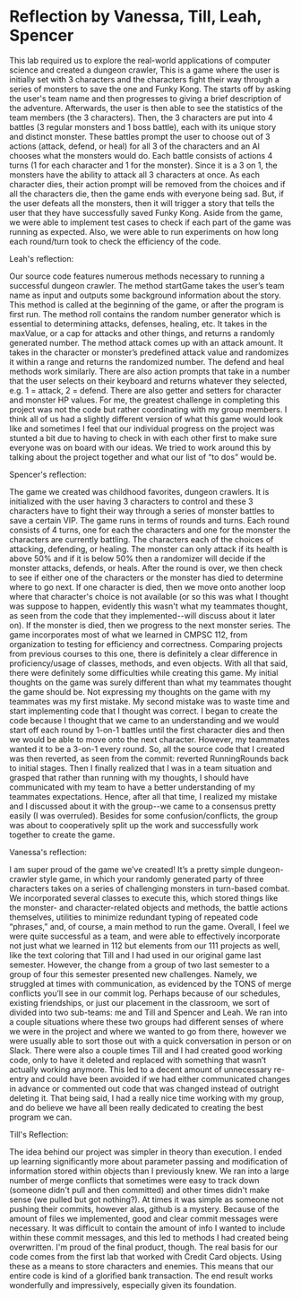 # Reflection by Vanessa, Till, Leah, Spencer

This lab required us to explore the real-world applications of computer science
and created a dungeon crawler, This is a game where the user is initially set
with 3 characters and the characters fight their way through a series of
monsters to save the one and Funky Kong. The starts off by asking the user's
team name and then progresses to giving a brief description of the adventure.
Afterwards, the user is then able to see the statistics of the team members
(the 3 characters). Then, the 3 characters are put into 4 battles (3 regular
monsters and 1 boss battle), each with its unique story and distinct monster.
These battles prompt the user to choose out of 3 actions (attack, defend, or
heal) for all 3 of the characters and an AI chooses what the monsters would do.
Each battle consists of actions 4 turns (1 for each character and 1 for the
monster). Since it is a 3 on 1, the monsters have the ability to attack all 3
characters at once. As each character dies, their action prompt will be removed
from the choices and if all the characters die, then the game ends with
everyone being sad. But, if the user defeats all the monsters, then it will
trigger a story that tells the user that they have successfully saved Funky
Kong. Aside from the game, we were able to implement test cases to check if
each part of the game was running as expected. Also, we were able to run
experiments on how long each round/turn took to check the efficiency of the
code.

Leah's reflection:

Our source code features numerous methods necessary to running a successful
dungeon crawler. The method startGame takes the user’s team name as input and
outputs some background information about the story. This method is called at
the beginning of the game, or after the program is first run. The method roll
contains the random number generator which is essential to determining attacks,
defenses, healing, etc. It takes in the maxValue, or a cap for attacks and
other things, and returns a randomly generated number. The method attack comes
up with an attack amount. It takes in the character or monster’s predefined
attack value and randomizes it within a range and returns the randomized
number. The defend and heal methods work similarly. There are also action
prompts that take in a number that the user selects on their keyboard and
returns whatever they selected, e.g. 1 = attack, 2 = defend. There are also
getter and setters for character and monster HP values. For me, the greatest
challenge in completing this project was not the code but rather coordinating
with my group members. I think all of us had a slightly different version of
what this game would look like and sometimes I feel that our individual
progress on the project was stunted a bit due to having to check in with each
other first to make sure everyone was on board with our ideas. We tried to work
around this by talking about the project together and what our list of “to dos”
would be.

Spencer's reflection:

The game we created was childhood favorites, dungeon crawlers. It is
initialized with the user having 3 characters to control and these 3 characters
have to fight their way through a series of monster battles to save a certain
VIP. The game runs in terms of rounds and turns. Each round consists of 4
turns, one for each the characters and one for the monster the characters are
currently battling. The characters each of the choices of attacking, defending,
or healing. The monster can only attack if its health is above 50% and if it is
below 50% then a randomizer will decide if the monster attacks, defends, or
heals. After the round is over, we then check to see if either one of the
characters or the monster has died to determine where to go next. If one
character is died, then we move onto another loop where that character's choice
is not available (or so this was what I thought was suppose to happen,
evidently this wasn't what my teammates thought, as seen from the code that
they implemented--will discuss about it later on). If the monster is died, then
we progress to the next monster series. The game incorporates most of what we
learned in CMPSC 112, from organization to testing for efficiency and
correctness. Comparing projects from previous courses to this one, there is
definitely a clear difference in proficiency/usage of classes, methods, and
even objects. With all that said, there were definitely some difficulties while
creating this game. My initial thoughts on the game was surely different than
what my teammates thought the game should be. Not expressing my thoughts on the
game with my teammates was my first mistake. My second mistake was to waste
time and start implementing code that I thought was correct. I began to create
the code because I thought that we came to an understanding and we would start
off each round by 1-on-1 battles until the first character dies and then we
would be able to move onto the next character. However, my teammates wanted it
to be a 3-on-1 every round. So, all the source code that I created was then
reverted, as seen from the commit: reverted RunningRounds back to initial
stages. Then I finally realized that I was in a team situation and grasped that
rather than running with my thoughts, I should have communicated with my team
to have a better understanding of my teammates expectations. Hence, after all
that time, I realized my mistake and I discussed about it with the group--we
came to a consensus pretty easily (I was overruled). Besides for some
confusion/conflicts, the group was about to cooperatively split up the work and
successfully work together to create the game.

Vanessa's reflection:

I am super proud of the game we’ve created! It’s a pretty simple
dungeon-crawler style game, in which your randomly generated party of three
characters takes on a series of challenging monsters in turn-based combat. We
incorporated several classes to execute this, which stored things like the
monster- and character-related objects and methods, the battle actions
themselves, utilities to minimize redundant typing of repeated code “phrases,”
and, of course, a main method to run the game. Overall, I feel we were quite
successful as a team, and were able to effectively incorporate not just what we
learned in 112 but elements from our 111 projects as well, like the text
coloring that Till and I had used in our original game last semester. However,
the change from a group of two last semester to a group of four this semester
presented new challenges. Namely, we struggled at times with communication, as
evidenced by the TONS of merge conflicts you’ll see in our commit log. Perhaps
because of our schedules, existing friendships, or just our placement in the
classroom, we sort of divided into two sub-teams: me and Till and Spencer and
Leah. We ran into a couple situations where these two groups had different
senses of where we were in the project and where we wanted to go from there,
however we were usually able to sort those out with a quick conversation in
person or on Slack. There were also a couple times Till and I had created good
working code, only to have it deleted and replaced with something that wasn’t
actually working anymore. This led to a decent amount of unnecessary re-entry
and could have been avoided if we had either communicated changes in advance or
commented out code that was changed instead of outright deleting it. That being
said, I had a really nice time working with my group, and do believe we have
all been really dedicated to creating the best program we can.

Till's Reflection:

The idea behind our project was simpler in theory than execution. I ended up
learning significantly more about parameter passing and modification of
information stored within objects than I previously knew. We ran into a large
number of merge conflicts that sometimes were easy to track down (someone
didn't pull and then committed) and other times didn't make sense (we pulled
but got nothing?). At times it was simple as someone not pushing their commits,
however alas, github is a mystery. Because of the amount of files we
implemented, good and clear commit messages were necessary. It was difficult to
contain the amount of info I wanted to include within these commit messages,
and this led to methods I had created being overwritten. I'm proud of the final
product, though. The real basis for our code comes from the first lab that
worked with Credit Card objects. Using these as a means to store characters and
enemies. This means that our entire code is kind of a glorified bank
transaction. The end result works wonderfully and impressively, especially
given its foundation.
